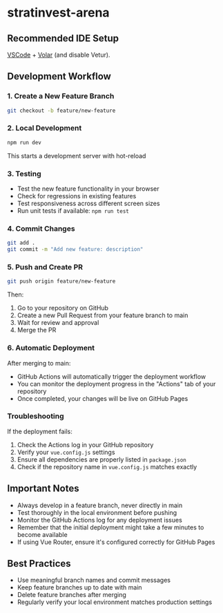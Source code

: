 # stratinvest-arena

## Recommended IDE Setup

[VSCode](https://code.visualstudio.com/) + [Volar](https://marketplace.visualstudio.com/items?itemName=Vue.volar) (and disable Vetur).

## Development Workflow

### 1. Create a New Feature Branch
```bash
git checkout -b feature/new-feature
```

### 2. Local Development
```bash
npm run dev
```
This starts a development server with hot-reload

### 3. Testing
- Test the new feature functionality in your browser
- Check for regressions in existing features
- Test responsiveness across different screen sizes
- Run unit tests if available: `npm run test`

### 4. Commit Changes
```bash
git add .
git commit -m "Add new feature: description"
```

### 5. Push and Create PR
```bash
git push origin feature/new-feature
```
Then:
1. Go to your repository on GitHub
2. Create a new Pull Request from your feature branch to main
3. Wait for review and approval
4. Merge the PR

### 6. Automatic Deployment
After merging to main:
- GitHub Actions will automatically trigger the deployment workflow
- You can monitor the deployment progress in the "Actions" tab of your repository
- Once completed, your changes will be live on GitHub Pages

### Troubleshooting

If the deployment fails:
1. Check the Actions log in your GitHub repository
2. Verify your `vue.config.js` settings
3. Ensure all dependencies are properly listed in `package.json`
4. Check if the repository name in `vue.config.js` matches exactly

## Important Notes

- Always develop in a feature branch, never directly in main
- Test thoroughly in the local environment before pushing
- Monitor the GitHub Actions log for any deployment issues
- Remember that the initial deployment might take a few minutes to become available
- If using Vue Router, ensure it's configured correctly for GitHub Pages

## Best Practices

- Use meaningful branch names and commit messages
- Keep feature branches up to date with main
- Delete feature branches after merging
- Regularly verify your local environment matches production settings
